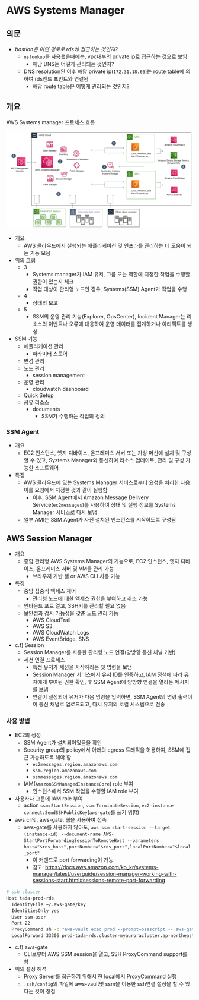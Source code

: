 # AWS Systems Manager

## 의문

- *bastion은 어떤 경로로 rds에 접근하는 것인지?*
  - `nslookup`을 사용했을때에는, vpc내부의 private ip로 접근하는 것으로 보임
    - 해당 DNS는 어떻게 관리되는 것인지?
  - DNS resolution된 이후 해당 private ip(`172.31.18.66`)는 route table에 의하여 rds엔드 포인트와 연결됨
    - 해당 route table은 어떻게 관리되는 것인지?

## 개요

AWS Systems manager 프로세스 흐름

![](./images/systems_manager/ssm_process1.png)

- 개요
  - AWS 클라우드에서 실행되는 애플리케이션 및 인프라를 관리하는 데 도움이 되는 기능 모음
- 위의 그림
  - 3
    - Systems manager가 IAM 유저, 그룹 또는 역할에 지정한 작업을 수행할 권한이 있는지 체크
    - 작업 대상이 관리형 노드인 경우, Systems(SSM) Agent가 작업을 수행
  - 4
    - 상태의 보고
  - 5
    - SSM의 운영 관리 기능(Explorer, OpsCenter), Incident Manager는 리소스의 이벤트나 오류에 대응하여 운영 데이터를 집계하거나 아티팩트를 생성
- SSM 기능
  - 애플리케이션 관리
    - 파라미터 스토어
  - 변경 관리
  - 노드 관리
    - session management
  - 운영 관리
    - cloudwatch dashboard
  - Quick Setup
  - 공유 리소스
    - documents
      - SSM가 수행하는 작업의 정의

### SSM Agent

- 개요
  - EC2 인스턴스, 엣지 디바이스, 온프레미스 서버 또는 가상 머신에 설치 및 구성할 수 있고, Systems Manager와 통신하며 리소스 업데이트, 관리 및 구성 가능한 소프트웨어
- 특징
  - AWS 클라우드에 있는 Systems Manager 서비스로부터 요청을 처리한 다음 이를 요청에서 지정한 것과 같이 실행함
    - 이후, SSM Agent에서 Amazon Message Delivery Service(`ec2messages`)를 사용하여 상태 및 실행 정보를 Systems Manager 서비스로 다시 보냄
  - 일부 AMI는 SSM Agent가 사전 설치된 인스턴스를 시작하도록 구성됨

## AWS Session Manager

- 개요
  - 종합 관리형 AWS Systems Manager의 기능으로, EC2 인스턴스, 엣지 디바이스, 온프레미스 서버 및 VM을 관리 가능
    - 브라우저 기반 셸 or AWS CLI 사용 가능
- 특징
  - 중앙 집중식 액세스 제어
    - 관리형 노드에 대한 액세스 권한을 부여하고 취소 가능
  - 인바운드 포트 열고, SSH키를 관리할 필요 없음
  - 보안성과 감시 가능성을 갖춘 노드 관리 가능
    - AWS CloudTrail
    - AWS S3
    - AWS CloudWatch Logs
    - AWS EventBridge, SNS
- c.f) Session
  - Session Manager를 사용한 관리형 노드 연결(양방향 통신 채널 기반)
  - 세션 연결 프로세스
    - 특정 유저가 세션을 시작하라는 첫 명령을 보냄
    - Session Manager 서비스에서 유저 ID를 인증하고, IAM 정책에 따라 유저에게 부여된 권한 확인, 후 SSM Agent에 양방향 연결을 열라는 메시지를 보냄
    - 연결이 설정되어 유저가 다음 명령을 입력하면, SSM Agent의 명령 출력이 이 통신 채널로 업로드되고, 다시 유저의 로컬 시스템으로 전송

### 사용 방법

- EC2의 생성
  - SSM Agent가 설치되어있음을 확인
  - Security group의 policy에서 아래의 egress 트래픽을 허용하여, SSM에 접근 가능하도록 해야 함
    - `ec2messages.region.amazonaws.com`
    - `ssm.region.amazonaws.com`
    - `ssmmessages.region.amazonaws.com`
  - IAM(`AmazonSSMManagedInstanceCore`) role 부여
    - 인스턴스에서 SSM 작업을 수행할 IAM role 부여
- 사용자나 그룹에 IAM role 부여
  - action `ssm:StartSession`, `ssm:TerminateSession`, `ec2-instance-connect:SendSSHPublicKey`(`aws-gate`를 쓰기 위함)
- aws cli및, aws-gate, 웹을 사용하여 접속
  - aws-gate를 사용하지 않아도, `aws ssm start-session --target (instance-id) --document-name AWS-StartPortForwardingSessionToRemoteHost --parameters host="$rds_host",portNumber="$rds_port",localPortNumber="$local_port"`
    - 이 커맨드로 port forwarding이 가능
    - 참고: https://docs.aws.amazon.com/ko_kr/systems-manager/latest/userguide/session-manager-working-with-sessions-start.html#sessions-remote-port-forwarding

```sh
# ssh cluster
Host tada-prod-rds
  IdentityFile ~/.aws-gate/key
  IdentitiesOnly yes
  User ssm-user
  Port 22
  ProxyCommand sh -c "aws-vault exec prod --prompt=osascript -- aws-gate ssh-proxy -l ssm-user bastion"
  LocalForward 33306 prod-tada-rds.cluster-myauroracluster.ap-northeast-2.rds.amazonaws.com:3306
```

- c.f) aws-gate
  - CLI로부터 AWS SSM session을 열고, SSH ProxyCommand support를 함
- 위의 설정 해석
  - Proxy Server를 접근하기 위해서 현 local에서 ProxyCommand 실행
  - `.ssh/config`의 파일에 aws-vault및 ssm을 이용한 ssh연결 설정을 할 수 있다는 것이 장점
